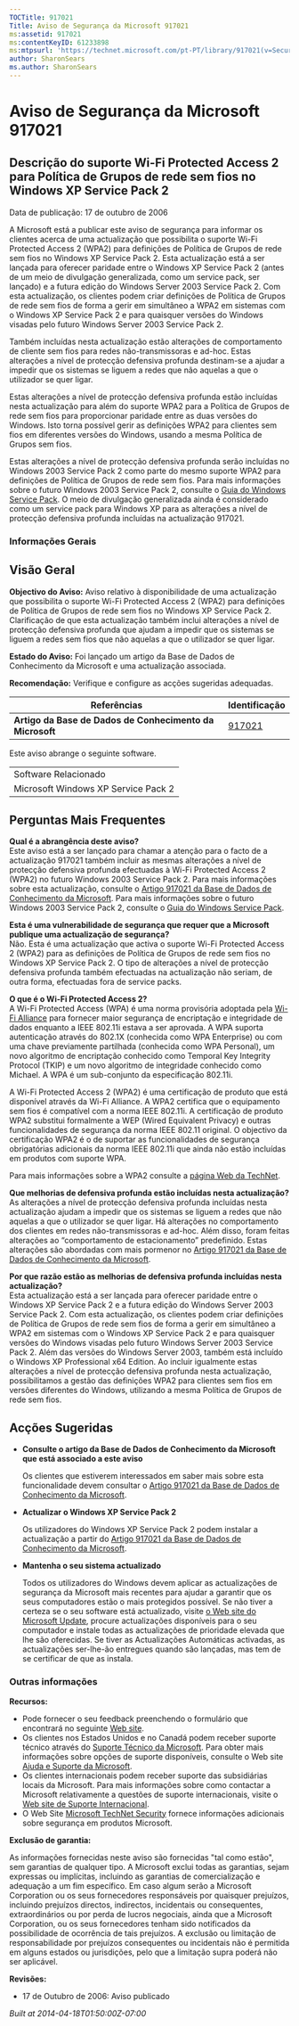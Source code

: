 ```yaml
---
TOCTitle: 917021
Title: Aviso de Segurança da Microsoft 917021
ms:assetid: 917021
ms:contentKeyID: 61233898
ms:mtpsurl: 'https://technet.microsoft.com/pt-PT/library/917021(v=Security.10)'
author: SharonSears
ms.author: SharonSears
---
```




Aviso de Segurança da Microsoft 917021
======================================

Descrição do suporte Wi-Fi Protected Access 2 para Política de Grupos de rede sem fios no Windows XP Service Pack 2
-------------------------------------------------------------------------------------------------------------------

Data de publicação: 17 de outubro de 2006

A Microsoft está a publicar este aviso de segurança para informar os clientes acerca de uma actualização que possibilita o suporte Wi-Fi Protected Access 2 (WPA2) para definições de Política de Grupos de rede sem fios no Windows XP Service Pack 2. Esta actualização está a ser lançada para oferecer paridade entre o Windows XP Service Pack 2 (antes de um meio de divulgação generalizada, como um service pack, ser lançado) e a futura edição do Windows Server 2003 Service Pack 2. Com esta actualização, os clientes podem criar definições de Política de Grupos de rede sem fios de forma a gerir em simultâneo a WPA2 em sistemas com o Windows XP Service Pack 2 e para quaisquer versões do Windows visadas pelo futuro Windows Server 2003 Service Pack 2.

Também incluídas nesta actualização estão alterações de comportamento de cliente sem fios para redes não-transmissoras e ad-hoc. Estas alterações a nível de protecção defensiva profunda destinam-se a ajudar a impedir que os sistemas se liguem a redes que não aquelas a que o utilizador se quer ligar.

Estas alterações a nível de protecção defensiva profunda estão incluídas nesta actualização para além do suporte WPA2 para a Política de Grupos de rede sem fios para proporcionar paridade entre as duas versões do Windows. Isto torna possível gerir as definições WPA2 para clientes sem fios em diferentes versões do Windows, usando a mesma Política de Grupos sem fios.

Estas alterações a nível de protecção defensiva profunda serão incluídas no Windows 2003 Service Pack 2 como parte do mesmo suporte WPA2 para definições de Política de Grupos de rede sem fios. Para mais informações sobre o futuro Windows 2003 Service Pack 2, consulte o [Guia do Windows Service Pack](http://www.microsoft.com/windows/lifecycle/servicepacks.mspx). O meio de divulgação generalizada ainda é considerado como um service pack para Windows XP para as alterações a nível de protecção defensiva profunda incluídas na actualização 917021.

### Informações Gerais

Visão Geral
-----------


**Objectivo do Aviso:** Aviso relativo à disponibilidade de uma actualização que possibilita o suporte Wi-Fi Protected Access 2 (WPA2) para definições de Política de Grupos de rede sem fios no Windows XP Service Pack 2. Clarificação de que esta actualização também inclui alterações a nível de protecção defensiva profunda que ajudam a impedir que os sistemas se liguem a redes sem fios que não aquelas a que o utilizador se quer ligar.

**Estado do Aviso:** Foi lançado um artigo da Base de Dados de Conhecimento da Microsoft e uma actualização associada.

**Recomendação:** Verifique e configure as acções sugeridas adequadas.

| Referências                                              | Identificação                                    |
|----------------------------------------------------------|--------------------------------------------------|
| **Artigo da Base de Dados de Conhecimento da Microsoft** | [917021](http://support.microsoft.com/kb/917021) |

Este aviso abrange o seguinte software.

|                                     |
|-------------------------------------|
| Software Relacionado                |
| Microsoft Windows XP Service Pack 2 |

Perguntas Mais Frequentes
-------------------------


**Qual é a abrangência deste aviso?**  
Este aviso está a ser lançado para chamar a atenção para o facto de a actualização 917021 também incluir as mesmas alterações a nível de protecção defensiva profunda efectuadas à Wi-Fi Protected Access 2 (WPA2) no futuro Windows 2003 Service Pack 2. Para mais informações sobre esta actualização, consulte o [Artigo 917021 da Base de Dados de Conhecimento da Microsoft](http://support.microsoft.com/kb/917021). Para mais informações sobre o futuro Windows 2003 Service Pack 2, consulte o [Guia do Windows Service Pack](http://www.microsoft.com/windows/lifecycle/servicepacks.mspx).

**Esta é uma vulnerabilidade de segurança que requer que a Microsoft publique uma actualização de segurança?**  
Não. Esta é uma actualização que activa o suporte Wi-Fi Protected Access 2 (WPA2) para as definições de Política de Grupos de rede sem fios no Windows XP Service Pack 2. O tipo de alterações a nível de protecção defensiva profunda também efectuadas na actualização não seriam, de outra forma, efectuadas fora de service packs.

**O que é o Wi-Fi Protected Access 2?**  
A Wi-Fi Protected Access (WPA) é uma norma provisória adoptada pela [Wi-Fi Alliance](http://www.wi-fialliance.org/opensection/about_overview.php) para fornecer maior segurança de encriptação e integridade de dados enquanto a IEEE 802.11i estava a ser aprovada. A WPA suporta autenticação através do 802.1X (conhecida como WPA Enterprise) ou com uma chave previamente partilhada (conhecida como WPA Personal), um novo algoritmo de encriptação conhecido como Temporal Key Integrity Protocol (TKIP) e um novo algoritmo de integridade conhecido como Michael. A WPA é um sub-conjunto da especificação 802.11i.

A Wi-Fi Protected Access 2 (WPA2) é uma certificação de produto que está disponível através da Wi-Fi Alliance. A WPA2 certifica que o equipamento sem fios é compatível com a norma IEEE 802.11i. A certificação de produto WPA2 substitui formalmente a WEP (Wired Equivalent Privacy) e outras funcionalidades de segurança da norma IEEE 802.11 original. O objectivo da certificação WPA2 é o de suportar as funcionalidades de segurança obrigatórias adicionais da norma IEEE 802.11i que ainda não estão incluídas em produtos com suporte WPA.

Para mais informações sobre a WPA2 consulte a [página Web da TechNet](http://www.microsoft.com/technet/community/columns/cableguy/cg0505.mspx).

**Que melhorias de defensiva profunda estão incluídas nesta actualização?**  
As alterações a nível de protecção defensiva profunda incluídas nesta actualização ajudam a impedir que os sistemas se liguem a redes que não aquelas a que o utilizador se quer ligar. Há alterações no comportamento dos clientes em redes não-transmissoras e ad-hoc. Além disso, foram feitas alterações ao “comportamento de estacionamento” predefinido. Estas alterações são abordadas com mais pormenor no [Artigo 917021 da Base de Dados de Conhecimento da Microsoft](http://support.microsoft.com/kb/917021).

**Por que razão estão as melhorias de defensiva profunda incluídas nesta actualização?**  
Esta actualização está a ser lançada para oferecer paridade entre o Windows XP Service Pack 2 e a futura edição do Windows Server 2003 Service Pack 2. Com esta actualização, os clientes podem criar definições de Política de Grupos de rede sem fios de forma a gerir em simultâneo a WPA2 em sistemas com o Windows XP Service Pack 2 e para quaisquer versões do Windows visadas pelo futuro Windows Server 2003 Service Pack 2. Além das versões do Windows Server 2003, também está incluído o Windows XP Professional x64 Edition. Ao incluir igualmente estas alterações a nível de protecção defensiva profunda nesta actualização, possibilitamos a gestão das definições WPA2 para clientes sem fios em versões diferentes do Windows, utilizando a mesma Política de Grupos de rede sem fios.

Acções Sugeridas
----------------


-   **Consulte o artigo da Base de Dados de Conhecimento da Microsoft que está associado a este aviso**

    Os clientes que estiverem interessados em saber mais sobre esta funcionalidade devem consultar o [Artigo 917021 da Base de Dados de Conhecimento da Microsoft](http://support.microsoft.com/kb/917021).

-   **Actualizar o Windows XP Service Pack 2**

    Os utilizadores do Windows XP Service Pack 2 podem instalar a actualização a partir do [Artigo 917021 da Base de Dados de Conhecimento da Microsoft](http://support.microsoft.com/kb/917021).

-   **Mantenha o seu sistema actualizado**

    Todos os utilizadores do Windows devem aplicar as actualizações de segurança da Microsoft mais recentes para ajudar a garantir que os seus computadores estão o mais protegidos possível. Se não tiver a certeza se o seu software está actualizado, visite [o Web site do Microsoft Update](http://update.microsoft.com/microsoftupdate/), procure actualizações disponíveis para o seu computador e instale todas as actualizações de prioridade elevada que lhe são oferecidas. Se tiver as Actualizações Automáticas activadas, as actualizações ser-lhe-ão entregues quando são lançadas, mas tem de se certificar de que as instala.

### Outras informações

**Recursos:**

-   Pode fornecer o seu feedback preenchendo o formulário que encontrará no seguinte [Web site](https://support.microsoft.com/common/survey.aspx?scid=sw;en;1257&amp;showpage=1&amp;ws=technet&amp;sd=tech).
-   Os clientes nos Estados Unidos e no Canadá podem receber suporte técnico através do [Suporte Técnico da Microsoft](http://go.microsoft.com/fwlink/?linkid=21131). Para obter mais informações sobre opções de suporte disponíveis, consulte o Web site [Ajuda e Suporte da Microsoft](http://support.microsoft.com/).
-   Os clientes internacionais podem receber suporte das subsidiárias locais da Microsoft. Para mais informações sobre como contactar a Microsoft relativamente a questões de suporte internacionais, visite o [Web site de Suporte Internacional](http://go.microsoft.com/fwlink/?linkid=21155).
-   O Web Site [Microsoft TechNet Security](http://go.microsoft.com/fwlink/?linkid=21132) fornece informações adicionais sobre segurança em produtos Microsoft.

**Exclusão de garantia:**

As informações fornecidas neste aviso são fornecidas "tal como estão", sem garantias de qualquer tipo. A Microsoft exclui todas as garantias, sejam expressas ou implícitas, incluindo as garantias de comercialização e adequação a um fim específico. Em caso algum serão a Microsoft Corporation ou os seus fornecedores responsáveis por quaisquer prejuízos, incluindo prejuízos directos, indirectos, incidentais ou consequentes, extraordinários ou por perda de lucros negociais, ainda que a Microsoft Corporation, ou os seus fornecedores tenham sido notificados da possibilidade de ocorrência de tais prejuízos. A exclusão ou limitação de responsabilidade por prejuízos consequentes ou incidentais não é permitida em alguns estados ou jurisdições, pelo que a limitação supra poderá não ser aplicável.

**Revisões:**

-   17 de Outubro de 2006: Aviso publicado

*Built at 2014-04-18T01:50:00Z-07:00*
